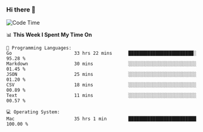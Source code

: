 ### Hi there 👋

<!--
**CrazyCollin/crazycollin** is a ✨ _special_ ✨ repository because its `README.md` (this file) appears on your GitHub profile.

Here are some ideas to get you started:

- 🔭 I’m currently working on ...
- 🌱 I’m currently learning ...
- 👯 I’m looking to collaborate on ...
- 🤔 I’m looking for help with ...
- 💬 Ask me about ...
- 📫 How to reach me: ...
- 😄 Pronouns: ...
- ⚡ Fun fact: ...
-->

<!--START_SECTION:waka-->
![Code Time](http://img.shields.io/badge/Code%20Time-4%2C678%20hrs%2017%20mins-blue)

📊 **This Week I Spent My Time On** 

```text
💬 Programming Languages: 
Go                       33 hrs 22 mins      ████████████████████████░   95.28 % 
Markdown                 30 mins             ░░░░░░░░░░░░░░░░░░░░░░░░░   01.45 % 
JSON                     25 mins             ░░░░░░░░░░░░░░░░░░░░░░░░░   01.20 % 
CSV                      18 mins             ░░░░░░░░░░░░░░░░░░░░░░░░░   00.89 % 
Text                     11 mins             ░░░░░░░░░░░░░░░░░░░░░░░░░   00.57 % 

💻 Operating System: 
Mac                      35 hrs 1 min        █████████████████████████   100.00 % 
```


<!--END_SECTION:waka-->
